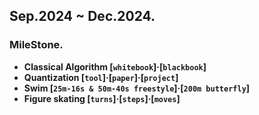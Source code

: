 ## Sep.2024 ~ Dec.2024.

### MileStone. ###
  - **Classical Algorithm [`whitebook`]·[`blackbook`]**
  - **Quantization [`tool`]·[`paper`]·[`project`]**
  - **Swim [`25m-16s & 50m-40s freestyle`]·[`200m butterfly`]**
  - **Figure skating [`turns`]·[`steps`]·[`moves`]**
